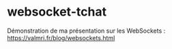 # websocket-tchat

Démonstration de ma présentation sur les WebSockets : https://valmri.fr/blog/websockets.html
